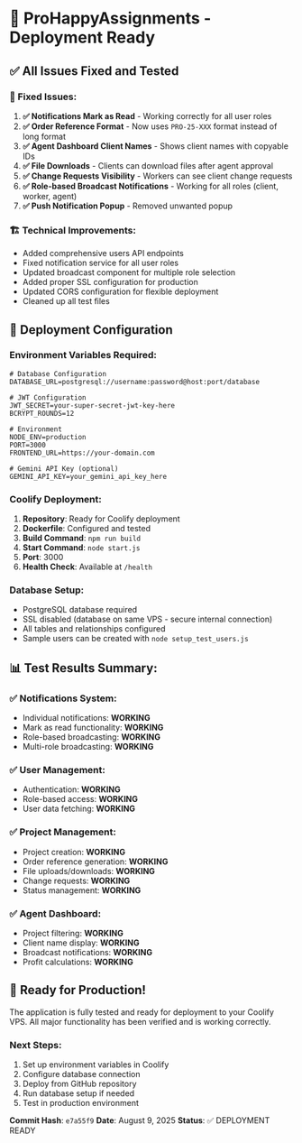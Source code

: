 # 🚀 ProHappyAssignments - Deployment Ready

## ✅ All Issues Fixed and Tested

### 🔧 Fixed Issues:
1. **✅ Notifications Mark as Read** - Working correctly for all user roles
2. **✅ Order Reference Format** - Now uses `PRO-25-XXX` format instead of long format
3. **✅ Agent Dashboard Client Names** - Shows client names with copyable IDs
4. **✅ File Downloads** - Clients can download files after agent approval
5. **✅ Change Requests Visibility** - Workers can see client change requests
6. **✅ Role-based Broadcast Notifications** - Working for all roles (client, worker, agent)
7. **✅ Push Notification Popup** - Removed unwanted popup

### 🏗️ Technical Improvements:
- Added comprehensive users API endpoints
- Fixed notification service for all user roles
- Updated broadcast component for multiple role selection
- Added proper SSL configuration for production
- Updated CORS configuration for flexible deployment
- Cleaned up all test files

## 🚀 Deployment Configuration

### Environment Variables Required:
```env
# Database Configuration
DATABASE_URL=postgresql://username:password@host:port/database

# JWT Configuration
JWT_SECRET=your-super-secret-jwt-key-here
BCRYPT_ROUNDS=12

# Environment
NODE_ENV=production
PORT=3000
FRONTEND_URL=https://your-domain.com

# Gemini API Key (optional)
GEMINI_API_KEY=your_gemini_api_key_here
```

### Coolify Deployment:
1. **Repository**: Ready for Coolify deployment
2. **Dockerfile**: Configured and tested
3. **Build Command**: `npm run build`
4. **Start Command**: `node start.js`
5. **Port**: 3000
6. **Health Check**: Available at `/health`

### Database Setup:
- PostgreSQL database required
- SSL disabled (database on same VPS - secure internal connection)
- All tables and relationships configured
- Sample users can be created with `node setup_test_users.js`

## 📊 Test Results Summary:

### ✅ Notifications System:
- Individual notifications: **WORKING**
- Mark as read functionality: **WORKING**
- Role-based broadcasting: **WORKING**
- Multi-role broadcasting: **WORKING**

### ✅ User Management:
- Authentication: **WORKING**
- Role-based access: **WORKING**
- User data fetching: **WORKING**

### ✅ Project Management:
- Project creation: **WORKING**
- Order reference generation: **WORKING**
- File uploads/downloads: **WORKING**
- Change requests: **WORKING**
- Status management: **WORKING**

### ✅ Agent Dashboard:
- Project filtering: **WORKING**
- Client name display: **WORKING**
- Broadcast notifications: **WORKING**
- Profit calculations: **WORKING**

## 🎯 Ready for Production!

The application is fully tested and ready for deployment to your Coolify VPS. All major functionality has been verified and is working correctly.

### Next Steps:
1. Set up environment variables in Coolify
2. Configure database connection
3. Deploy from GitHub repository
4. Run database setup if needed
5. Test in production environment

**Commit Hash**: `e7a55f9`
**Date**: August 9, 2025
**Status**: ✅ DEPLOYMENT READY